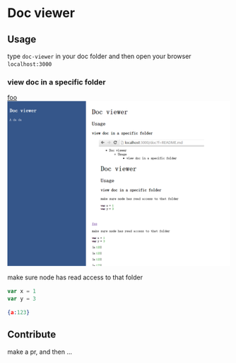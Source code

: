 # Doc viewer

## Usage

type `doc-viewer` in your doc folder and then open your browser `localhost:3000`

### view doc in a specific folder

[foo](foo/README.md)
![screen](screen2.PNG)

make sure node has read access to that folder

````javascript
var x = 1
var y = 3
````

````json
{a:123}
````

## Contribute

make a pr, and then ...